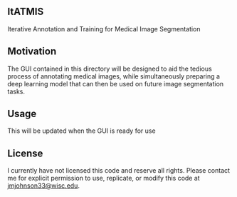 ## ItATMIS

Iterative Annotation and Training for Medical Image Segmentation


## Motivation

The GUI contained in this directory will be designed to aid the tedious process of annotating medical images, while simultaneously preparing a deep learning model that can then be used on future image segmentation tasks.

## Usage

This will be updated when the GUI is ready for use


## License

I currently have not licensed this code and reserve all rights. Please contact me for explicit permission to use, replicate, or modify this code at jmjohnson33@wisc.edu. 
